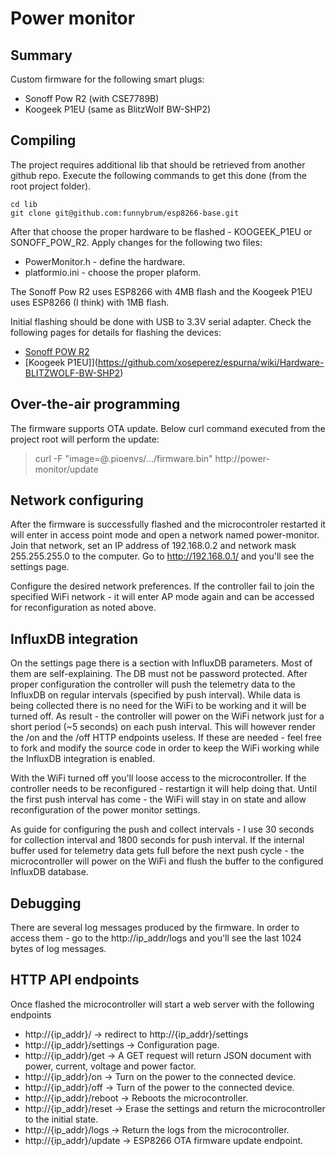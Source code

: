 # Power monitor
## Summary

Custom firmware for the following smart plugs:
 * Sonoff Pow R2 (with CSE7789B)
 * Koogeek P1EU (same as BlitzWolf BW-SHP2)

## Compiling

The project requires additional lib that should be retrieved from another github repo. Execute the following commands to get this done (from the root project folder).

```
cd lib
git clone git@github.com:funnybrum/esp8266-base.git
```

After that choose the proper hardware to be flashed - KOOGEEK_P1EU or SONOFF_POW_R2. Apply changes for the following two files:
 * PowerMonitor.h - define the hardware.
 * platformio.ini - choose the proper plaform.

The Sonoff Pow R2 uses ESP8266 with 4MB flash and the Koogeek P1EU uses ESP8266 (I think) with 1MB flash.

Initial flashing should be done with USB to 3.3V serial adapter. Check the following pages for details for flashing the devices:
 * [Sonoff POW R2](https://github.com/xoseperez/espurna/wiki/Hardware-Itead-Sonoff-POW-R2)
 * [Koogeek P1EU]](https://github.com/xoseperez/espurna/wiki/Hardware-BLITZWOLF-BW-SHP2)

## Over-the-air programming

The firmware supports OTA update. Below curl command executed from the project root will perform the update:
> curl -F "image=@.pioenvs/.../firmware.bin" http://power-monitor/update

## Network configuring

After the firmware is successfully flashed and the microcontroler restarted it will enter in access point mode and open a network named power-monitor. Join that network, set an IP address of 192.168.0.2 and network mask 255.255.255.0 to the computer. Go to http://192.168.0.1/ and you'll see the settings page.

Configure the desired network preferences. If the controller fail to join the specified WiFi network - it will enter AP mode again and can be accessed for reconfiguration as noted above.

## InfluxDB integration

On the settings page there is a section with InfluxDB parameters. Most of them are self-explaining. The DB must not be password protected. After proper configuration the controller will push the telemetry data to the InfluxDB on regular intervals (specified by push interval). While data is being collected there is no need for the WiFi to be working and it will be turned off. As result - the controller will power on the WiFi network just for a short period (~5 seconds) on each push interval. This will however render the /on and the /off HTTP endpoints useless. If these are needed - feel free to fork and modify the source code in order to keep the WiFi working while the InfluxDB integration is enabled.

With the WiFi turned off you'll loose access to the microcontroller. If the controller needs to be reconfigured - restartign it will help doing that. Until the first push interval has come - the WiFi will stay in on state and allow reconfiguration of the power monitor settings.

As guide for configuring the push and collect intervals - I use 30 seconds for collection interval and 1800 seconds for push interval. If the internal buffer used for telemetry data gets full before the next push cycle - the microcontroller will power on the WiFi and flush the buffer to the configured InfluxDB database.

## Debugging

There are several log messages produced by the firmware. In order to access them - go to the http://ip_addr/logs and you'll see the last 1024 bytes of log messages.

## HTTP API endpoints
Once flashed the microcontroller will start a web server with the following endpoints 
 * http://{ip_addr}/ -> redirect to http://{ip_addr}/settings
 * http://{ip_addr}/settings -> Configuration page.
 * http://{ip_addr}/get -> A GET request will return JSON document with power, current, voltage and power factor.
 * http://{ip_addr}/on -> Turn on the power to the connected device.
 * http://{ip_addr}/off -> Turn of the power to the connected device.
 * http://{ip_addr}/reboot -> Reboots the microcontroller.
 * http://{ip_addr}/reset -> Erase the settings and return the microcontroller to the initial state.
 * http://{ip_addr}/logs -> Return the logs from the microcontroller.
 * http://{ip_addr}/update -> ESP8266 OTA firmware update endpoint.  